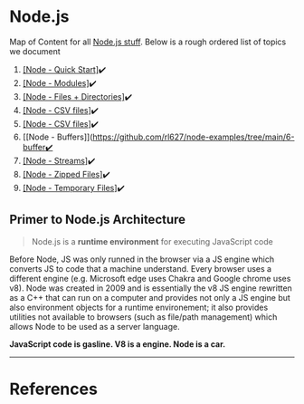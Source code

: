 # Node.js

Map of Content for all [Node.js stuff](https://nodejs.dev/learn). Below is a rough ordered list of topics we document

1.  [[Node - Quick Start]](https://github.com/rl627/node-examples/tree/main/1-quick-start)✔️
2.  [[Node - Modules]](https://github.com/rl627/node-examples/tree/main/2-modules)✔️
3.  [[Node - Files + Directories]](https://github.com/rl627/node-examples/tree/main/3-files-directories)✔️
4.  [[Node - CSV files]](https://github.com/rl627/node-examples/tree/main/4-csv-files)✔️
5.  [[Node - CSV files]](https://github.com/rl627/node-examples/tree/main/5-txt)✔️
6.  [[Node - Buffers]](https://github.com/rl627/node-examples/tree/main/6-buffer✔️
7.  [[Node - Streams]](https://github.com/rl627/node-examples/tree/main/7-stream)✔️
8.  [[Node - Zipped Files]](https://github.com/rl627/node-examples/tree/main/8-zip)✔️
9.  [[Node - Temporary Files]](https://github.com/rl627/node-examples/tree/main/9-temp-files)✔️

## Primer to Node.js Architecture

> Node.js is a **runtime environment** for executing JavaScript code

Before Node, JS was only runned in the browser via a JS engine which converts JS to code that a machine understand. Every browser uses a different engine (e.g. Microsoft edge uses Chakra and Google chrome uses v8). Node was created in 2009 and is essentially the v8 JS engine rewritten as a C++ that can run on a computer and provides not only a JS engine but also environment objects for a runtime environement; it also provides utilities not available to browsers (such as file/path management) which allows Node to be used as a server language.

**JavaScript code is gasline. V8 is a engine. Node is a car.**

---

# References
